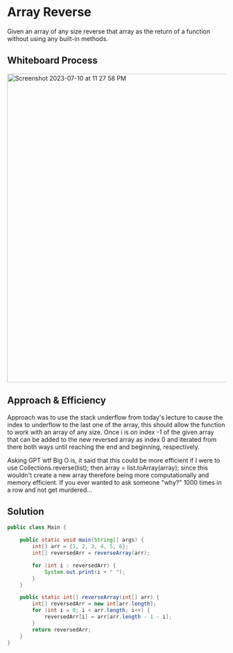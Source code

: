 # Array Reverse

Given an array of any size reverse that array as the return of a function without using any built-in methods.

## Whiteboard Process

<img width="711" alt="Screenshot 2023-07-10 at 11 27 58 PM" src="https://github.com/Cooper-Softdev/401-data-structures-and-algorithms/assets/73309872/8198ebd9-d180-430f-b458-58d486b579a1">

## Approach & Efficiency

Approach was to use the stack underflow from today's lecture to cause the index to underflow to the last one of the array, this should allow the function to work with an array of any size. Once i is on index -1 of the given array that can be added to the new reversed array as index 0 and iterated from there both ways until reaching the end and beginning, respectively.

Asking GPT wtf Big O is, it said that this could be more efficient if I were to use Collections.reverse(list); then array = list.toArray(array); since this wouldn't create a new array therefore being more computationally and memory efficient. If you ever wanted to ask someone "why?" 1000 times in a row and not get murdered...

## Solution
``` java
public class Main {

    public static void main(String[] args) {
        int[] arr = {1, 2, 3, 4, 5, 6};
        int[] reversedArr = reverseArray(arr);

        for (int i : reversedArr) {
            System.out.print(i + " ");
        }
    }

    public static int[] reverseArray(int[] arr) {
        int[] reversedArr = new int[arr.length];
        for (int i = 0; i < arr.length; i++) {
            reversedArr[i] = arr[arr.length - 1 - i];
        }
        return reversedArr;
    }
}
```
